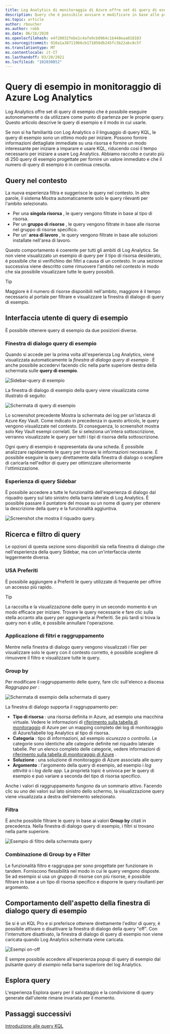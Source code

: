 ```yaml
---
title: Log Analytics di monitoraggio di Azure offre set di query di esempio che è possibile eseguire autonomamente o come punto di partenza per le proprie query.
description: Query che è possibile avviare e modificare in base alle proprie esigenze
ms.topic: article
author: rboucher
ms.author: robb
ms.date: 06/16/2020
ms.openlocfilehash: e4f20032febe1c4afe9cb0964c1b448eaa018103
ms.sourcegitcommit: 910a1a38711966cb171050db245fc3b22abc8c5f
ms.translationtype: MT
ms.contentlocale: it-IT
ms.lasthandoff: 03/20/2021
ms.locfileid: "102030852"
---
```

# <a name="example-queries-in-azure-monitor-log-analytics"></a>Query di esempio in monitoraggio di Azure Log Analytics
Log Analytics offre set di query di esempio che è possibile eseguire autonomamente o da utilizzare come punto di partenza per le proprie query. Questo articolo descrive le query di esempio e il modo in cui usarle.

Se non si ha familiarità con Log Analytics o il linguaggio di query KQL, le query di esempio sono un ottimo modo per iniziare. Possono fornire informazioni dettagliate immediate su una risorsa e fornire un modo interessante per iniziare a imparare e usare KQL, riducendo così il tempo necessario per iniziare a usare Log Analytics. Abbiamo raccolto e curato più di 250 query di esempio progettate per fornire un valore immediato e che il numero di query di esempio è in continua crescita.

## <a name="in-context-queries"></a>Query nel contesto

La nuova esperienza filtra e suggerisce le query nel contesto. In altre parole, il sistema Mostra automaticamente solo le query rilevanti per l'ambito selezionato.

- Per una **singola risorsa** , le query vengono filtrate in base al tipo di risorsa.
- Per un **gruppo di risorse** , le query vengono filtrate in base alle risorse nel gruppo di risorse specifico.
- Per un' **area di lavoro** , le query vengono filtrate in base alle soluzioni installate nell'area di lavoro.

Questo comportamento è coerente per tutti gli ambiti di Log Analytics. Se non viene visualizzato un esempio di query per il tipo di risorsa desiderato, è possibile che si verifichino dei filtri a causa di un contesto. In una sezione successiva viene descritto come rimuovere l'ambito nel contesto in modo che sia possibile visualizzare tutte le query possibili.

> [!TIP]
> Maggiore è il numero di risorse disponibili nell'ambito, maggiore è il tempo necessario al portale per filtrare e visualizzare la finestra di dialogo di query di esempio.

## <a name="example-query-user-interface"></a>Interfaccia utente di query di esempio

È possibile ottenere query di esempio da due posizioni diverse.

### <a name="example-query-dialog"></a>Finestra di dialogo query di esempio

Quando si accede per la prima volta all'esperienza Log Analytics, viene visualizzata automaticamente la *finestra di dialogo query di esempio* .  È anche possibile accedervi facendo clic nella parte superiore destra della schermata sulle **query di esempio**.

![Sidebar-query di esempio](media/example-queries/sidebar-2.png)

La finestra di dialogo di esempio della query viene visualizzata come illustrato di seguito:  

![Schermata di query di esempio](media/example-queries/example-query-start.png)

Lo screenshot precedente Mostra la schermata dei log per un'istanza di Azure Key Vault. Come indicato in precedenza in questo articolo, le query vengono visualizzate nel contesto.  Di conseguenza, lo screenshot mostra solo Key Vault esempi correlati. Se si seleziona un'intera sottoscrizione, verranno visualizzate le query per tutti i tipi di risorsa della sottoscrizione.  

Ogni query di esempio è rappresentata da una scheda. È possibile analizzare rapidamente le query per trovare le informazioni necessarie. È possibile eseguire la query direttamente dalla finestra di dialogo o scegliere di caricarla nell'editor di query per ottimizzare ulteriormente l'ottimizzazione.

### <a name="sidebar-query-experience"></a>Esperienza di query Sidebar

È possibile accedere a tutte le funzionalità dell'esperienza di dialogo dal riquadro query sul lato sinistro della barra laterale di Log Analytics. È possibile passare il puntatore del mouse su un nome di query per ottenere la descrizione della query e la funzionalità aggiuntiva.

![Screenshot che mostra il riquadro query.](media/example-queries/sidebar-3.png)

## <a name="finding-and-filtering-queries"></a>Ricerca e filtro di query

Le opzioni di questa sezione sono disponibili sia nella finestra di dialogo che nell'esperienza della query Sidebar, ma con un'interfaccia utente leggermente diversa.  

### <a name="use-favorites"></a>USA Preferiti

È possibile aggiungere a Preferiti le query utilizzate di frequente per offrire un accesso più rapido.

> [!TIP]
> La raccolta e la visualizzazione delle query in un secondo momento è un modo efficace per iniziare. Trovare le query necessarie e fare clic sulla stella accanto alla query per aggiungerla ai Preferiti. Se più tardi si trova la query non è utile, è possibile annullare l'operazione.  

### <a name="filtering-and-group-by"></a>Applicazione di filtri e raggruppamento

Mentre nella finestra di dialogo query vengono visualizzati i filer per visualizzare solo le query con il contesto corretto, è possibile scegliere di rimuovere il filtro e visualizzare tutte le query.

### <a name="group-by"></a>Group by

Per modificare il raggruppamento delle query, fare clic sull'elenco a discesa *Raggruppa per* :

![Schermata di esempio della schermata di query](media/example-queries/example-query-groupby.png)

La finestra di dialogo supporta il raggruppamento per:

- **Tipo di risorsa** : una risorsa definita in Azure, ad esempio una macchina virtuale. Vedere le informazioni di [riferimento sulla tabella di monitoraggio](/azure/azure-monitor/reference/tables/tables-resourcetype) di Azure per un mapping completo dei log di monitoraggio di Azure/tabelle log Analytics al tipo di risorsa.  
- **Categoria** : tipo di informazioni, ad esempio *sicurezza* o *controllo*. Le categorie sono identiche alle categorie definite nel riquadro laterale tabelle. Per un elenco completo delle categorie, vedere informazioni di [riferimento sulla tabella di monitoraggio di Azure](/azure/azure-monitor/reference/tables/tables-category) .  
- **Soluzione** : una soluzione di monitoraggio di Azure associata alle query
- **Argomento** : l'argomento della query di esempio, ad esempio i *log attività* o i *log delle app*. La proprietà topic è univoca per le query di esempio e può variare a seconda del tipo di risorsa specifico.

Anche i valori di raggruppamento fungono da un sommario attivo. Facendo clic su uno dei valori sul lato sinistro dello schermo, la visualizzazione query viene visualizzata a destra dell'elemento selezionato.

### <a name="filter"></a>Filtra

È anche possibile filtrare le query in base ai valori **Group by** citati in precedenza. Nella finestra di dialogo query di esempio, i filtri si trovano nella parte superiore.

![Esempio di filtro della schermata query](media/example-queries/example-query-filter.png)

### <a name="combining-group-by-and-filter"></a>Combinazione di Group by e Filter

Le funzionalità filtro e raggruppa per sono progettate per funzionare in tandem. Forniscono flessibilità nel modo in cui le query vengono disposte. Se ad esempio si usa un gruppo di risorse con più risorse, è possibile filtrare in base a un tipo di risorsa specifico e disporre le query risultanti per argomento.

## <a name="sample-query-dialog-appearance-behavior"></a>Comportamento dell'aspetto della finestra di dialogo query di esempio

Se si è un KQL Pro e si preferisce ottenere direttamente l'editor di query, è possibile attivare o disattivare la finestra di dialogo della query "off". Con l'interruttore disattivato, la finestra di dialogo di query di esempio non viene caricata quando Log Analytics schermata viene caricata.

![Esempi on-off](media/example-queries/examples-on-off.png)

È sempre possibile accedere all'esperienza popup di query di esempio dal pulsante *query di esempio* nella barra superiore del log Analytics.

## <a name="query-explorer"></a>Esplora query

L'esperienza Esplora query per il salvataggio e la condivisione di query generate dall'utente rimane invariata per il momento.

## <a name="next-steps"></a>Passaggi successivi

[Introduzione alle query KQL](./get-started-queries.md)